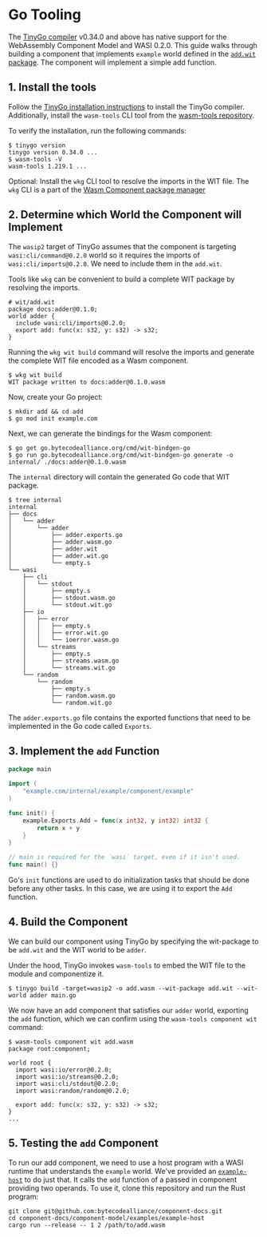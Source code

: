 # Go Tooling

The [TinyGo compiler](https://tinygo.org/) v0.34.0 and above has native support for the WebAssembly Component Model and WASI 0.2.0. This guide walks through building a component that implements `example` world defined in the [`add.wit`
package](../../examples/example-host/add.wit). The component will implement a simple add function.

## 1. Install the tools

Follow the [TinyGo installation instructions](https://tinygo.org/getting-started/) to install the TinyGo compiler. Additionally, install the `wasm-tools` CLI tool from the [wasm-tools repository](https://github.com/bytecodealliance/wasm-tools/releases).

To verify the installation, run the following commands:

```console
$ tinygo version
tinygo version 0.34.0 ...
$ wasm-tools -V
wasm-tools 1.219.1 ...
```

Optional: Install the `wkg` CLI tool to resolve the imports in the WIT file. The `wkg` CLI is a part of the [Wasm Component package manager](https://github.com/bytecodealliance/wasm-pkg-tools/releases)

## 2. Determine which World the Component will Implement

The `wasip2` target of TinyGo assumes that the component is targeting `wasi:cli/command@0.2.0` world so it requires the imports of `wasi:cli/imports@0.2.0`. We need to include them in the `add.wit`. 

Tools like `wkg` can be convenient to build a complete WIT package by resolving the imports.

```wit
# wit/add.wit
package docs:adder@0.1.0;
world adder {
  include wasi:cli/imports@0.2.0;
  export add: func(x: s32, y: s32) -> s32;
}
```

Running the `wkg wit build` command will resolve the imports and generate the complete WIT file encoded as a Wasm component.

```console
$ wkg wit build       
WIT package written to docs:adder@0.1.0.wasm
```

Now, create your Go project:

```console
$ mkdir add && cd add
$ go mod init example.com
```

Next, we can generate the bindings for the Wasm component:

```console
$ go get go.bytecodealliance.org/cmd/wit-bindgen-go
$ go run go.bytecodealliance.org/cmd/wit-bindgen-go generate -o internal/ ./docs:adder@0.1.0.wasm
```

The `internal` directory will contain the generated Go code that WIT package.

```console
$ tree internal
internal
├── docs
│   └── adder
│       └── adder
│           ├── adder.exports.go
│           ├── adder.wasm.go
│           ├── adder.wit
│           ├── adder.wit.go
│           └── empty.s
└── wasi
    ├── cli
    │   └── stdout
    │       ├── empty.s
    │       ├── stdout.wasm.go
    │       └── stdout.wit.go
    ├── io
    │   ├── error
    │   │   ├── empty.s
    │   │   ├── error.wit.go
    │   │   └── ioerror.wasm.go
    │   └── streams
    │       ├── empty.s
    │       ├── streams.wasm.go
    │       └── streams.wit.go
    └── random
        └── random
            ├── empty.s
            ├── random.wasm.go
            └── random.wit.go
```

The `adder.exports.go` file contains the exported functions that need to be implemented in the Go code called `Exports`.

## 3. Implement the `add` Function

```Go
package main

import (
	"example.com/internal/example/component/example"
)

func init() {
	example.Exports.Add = func(x int32, y int32) int32 {
		return x + y
	}
}

// main is required for the `wasi` target, even if it isn't used.
func main() {}
```

Go's `init` functions are used to do initialization tasks that
should be done before any other tasks. In this case, we are using it to export the `Add` function.

## 4. Build the Component

We can build our component using TinyGo by specifying the wit-package to be `add.wit` and the WIT world to be `adder`.

Under the hood, TinyGo invokes `wasm-tools` to embed the WIT file to the module and componentize it.

```console
$ tinygo build -target=wasip2 -o add.wasm --wit-package add.wit --wit-world adder main.go
```

We now have an add component that satisfies our `adder` world, exporting the `add` function, which 
we can confirm using the `wasm-tools component wit` command:

```console
$ wasm-tools component wit add.wasm
package root:component;

world root {
  import wasi:io/error@0.2.0;
  import wasi:io/streams@0.2.0;
  import wasi:cli/stdout@0.2.0;
  import wasi:random/random@0.2.0;

  export add: func(x: s32, y: s32) -> s32;
}
...
```

## 5. Testing the `add` Component

To run our add component, we need to use a host program with a WASI runtime that understands the
`example` world. We've provided an [`example-host`](../../examples/example-host/README.md) to do
just that. It calls the `add` function of a passed in component providing two operands. To use it,
clone this repository and run the Rust program:

```console
git clone git@github.com:bytecodealliance/component-docs.git
cd component-docs/component-model/examples/example-host
cargo run --release -- 1 2 /path/to/add.wasm
```
